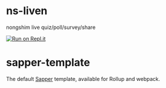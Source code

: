 
# ns-liven
nongshim live quiz/poll/survey/share

[![Run on Repl.it](https://repl.it/badge/github/blackpet/ns-liven)](https://repl.it/github/blackpet/ns-liven)


# sapper-template

The default [Sapper](https://github.com/sveltejs/sapper) template, available for Rollup and webpack.


